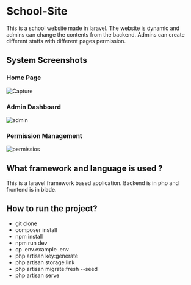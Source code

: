 # School-Site
This is a school website made in laravel. The website is dynamic and admins can change the contents from the backend. Admins can create different staffs with different pages permission.

## System Screenshots
### Home Page 
![Capture](https://github.com/rachit5t/School-Site/assets/117898868/e08bd4e8-d002-47e1-b089-83064eaf7a48)
### Admin Dashboard
![admin](https://github.com/rachit5t/School-Site/assets/117898868/3a36e48d-c4e1-4fe7-87c1-c6f670de8c94)
### Permission Management
![permissios](https://github.com/rachit5t/School-Site/assets/117898868/ddeb1116-2500-4c0a-b13c-f5b551e62462)

## What framework and language is used ?
This is a laravel framework based application. Backend is in php and frontend is in blade.

## How to run the project?
- git clone <url>
- composer install
- npm install
- npm run dev 
- cp .env.example .env
- php artisan key:generate
- php artisan storage:link
- php artisan migrate:fresh --seed
- php artisan serve
